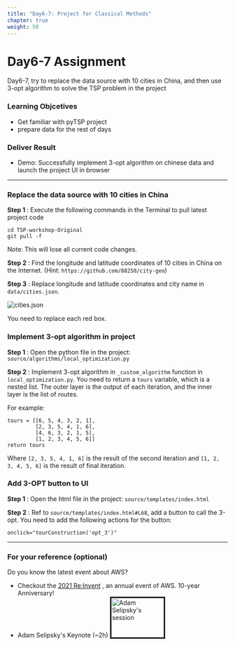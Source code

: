 ```yaml
---
title: "Day6-7: Project for Classical Methods"
chapter: true
weight: 50
---
```


# Day6-7 Assignment

Day6-7, try to replace the data source with 10 cities in China, and then use 3-opt algorithm to solve the TSP problem in the project

### Learning Objcetives
- Get familiar with pyTSP project
- prepare data for the rest of days 

### Deliver Result
- Demo: Successfully implement 3-opt algorithm on chinese data and launch the project UI in browser

---

### Replace the data source with 10 cities in China

**Step 1**  : Execute the following commands in the Terminal to pull latest project code

```
cd TSP-workshop-Original
git pull -f
```

Note: This will lose all current code changes.

**Step 2**  : Find the longitude and latitude coordinates of 10 cities in China on the Internet. (Hint: `https://github.com/88250/city-geo`)

**Step 3**  : Replace longitude and latitude coordinates and city name in `data/cities.json`.

![cities.json](/k12.interncamp.2021/images/cities.png)

You need to replace each red box.

### Implement 3-opt algorithm in project

**Step 1**  : Open the python file in the project: `source/algorithms/local_optimization.py`

**Step 2**  : Implement 3-opt algorithm in `_custom_algorithm` function in `local_optimization.py`. You need to return a `tours` variable, which is a nested list. The outer layer is the output of each iteration, and the inner layer is the list of routes. 

For example:

```
tours = [[6, 5, 4, 3, 2, 1],
         [2, 3, 5, 4, 1, 6],
         [4, 6, 3, 2, 1, 5],
         [1, 2, 3, 4, 5, 6]]
return tours
```

Where `[2, 3, 5, 4, 1, 6]` is the result of the second iteration and `[1, 2, 3, 4, 5, 6]` is the result of final iteration.

### Add 3-OPT button to UI

**Step 1**  : Open the html file in the project: `source/templates/index.html`

**Step 2**  : Ref to `source/templates/index.html#L68`, add a button to call the 3-opt. You need to add the following actions for the button:

`onclick="tourConstruction('opt_3')"` 

---
### For your reference (optional)
Do you know the latest event about AWS? 

* Checkout the [2021 Re:Invent](https://reinvent.awsevents.com/keynotes/?nc2=h_reik) , an annual event of AWS. 10-year Anniversary! 
* Adam Selipsky's Keynote (~2h)
<a href="http://www.youtube.com/watch?feature=player_embedded&v=WGA2P_oH5Xc
" target="_blank"><img src="http://img.youtube.com/vi/WGA2P_oH5Xc/0.jpg" 
alt="Adam Selipsky's session" width="120" height="90" border="3" /></a>
